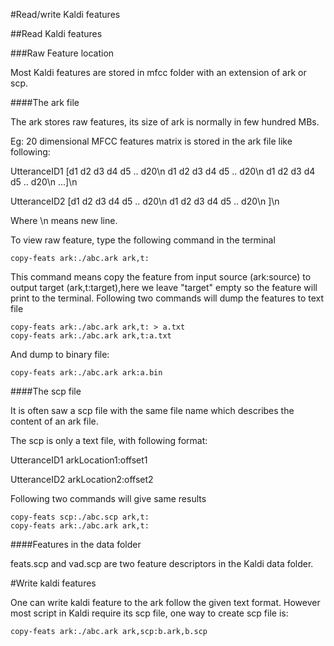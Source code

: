 #Read/write Kaldi features

##Read Kaldi features

###Raw Feature location

Most Kaldi features are stored in mfcc folder with an extension of ark or scp.

####The ark file

The ark stores raw features, its size of ark is normally in few hundred MBs.

Eg: 20 dimensional MFCC features matrix is stored in the ark file like following:

UtteranceID1 [d1 d2 d3 d4 d5 .. d20\n d1 d2 d3 d4 d5 .. d20\n d1 d2 d3 d4 d5 .. d20\n ...]\n

UtteranceID2 [d1 d2 d3 d4 d5 .. d20\n d1 d2 d3 d4 d5 .. d20\n ]\n

Where \n means new line.

To view raw feature, type the following command in the terminal
```
copy-feats ark:./abc.ark ark,t:
```
This command means copy the feature from input source (ark:source) to output target (ark,t:target),here we leave "target" empty so the feature will print to the terminal.
Following two commands will dump the features to text file
```
copy-feats ark:./abc.ark ark,t: > a.txt
copy-feats ark:./abc.ark ark,t:a.txt
```
And dump to binary file:
```
copy-feats ark:./abc.ark ark:a.bin
```


####The scp file

It is often saw a scp file with the same file name which describes the content of an ark file.

The scp is only a text file, with following format:

UtteranceID1 arkLocation1:offset1 

UtteranceID2 arkLocation2:offset2




Following two commands will give same results
```
copy-feats scp:./abc.scp ark,t:
copy-feats ark:./abc.ark ark,t:
```
####Features in the data folder

feats.scp and vad.scp are two feature descriptors in the Kaldi data folder.


#Write kaldi features

One can write kaldi feature to the ark follow the given text format. However most script in Kaldi require its scp file, one way to create scp file is:
```
copy-feats ark:./abc.ark ark,scp:b.ark,b.scp
```